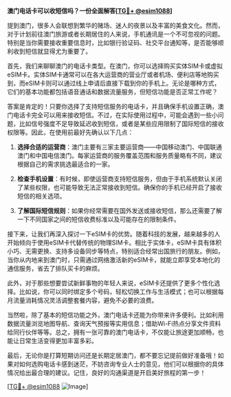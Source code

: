 **澳门电话卡可以收短信吗？一份全面解答[[TG💪+ @esim1088](https://t.me/s/esim1088)]**

提到澳门，很多人会联想到繁华的赌场、迷人的夜景以及丰富的美食文化。然而，对于计划前往澳门旅游或者长期居住的人来说，手机通讯是一个不可忽视的问题。特别是当你需要接收重要信息时，比如银行验证码、社交平台通知等，是否能够顺利收到短信就显得尤为重要了。

首先，我们来聊聊澳门的电话卡类型。在澳门，你可以选择购买实体SIM卡或虚拟eSIM卡。实体SIM卡通常可以在各大运营商的营业厅或者机场、便利店等地购买到，而eSIM卡则可以通过线上申请后直接下载到你的手机上。无论是哪种方式，它们的基本功能都包括语音通话和数据流量服务，但短信功能是否正常工作呢？

答案是肯定的！只要你选择了支持短信服务的电话卡，并且确保手机设置正确，澳门电话卡完全可以用来接收短信。不过，在实际使用过程中，可能会遇到一些小问题，比如信号强度不足导致延迟收到短信，或者是某些应用限制了国际短信的接收权限等。因此，在使用前最好先确认以下几点：

1. **选择合适的运营商**：澳门主要有三家主要运营商——中国移动澳门、中国联通澳门和中国电信澳门。每家运营商的服务覆盖范围和服务质量略有不同，建议根据自己的需求挑选最适合的一家。
   
2. **检查手机设置**：有时候，即使运营商支持短信服务，但由于手机系统默认关闭了某些权限，也可能导致无法正常接收到短信。确保你的手机已经开启了接收短信的相关选项。

3. **了解国际短信规则**：如果你经常需要在国外发送或接收短信，那么还需要了解一下不同国家之间的短信收费标准以及可能存在的限制条件。

接下来，让我们再深入探讨一下eSIM卡的优势。随着科技的发展，越来越多的人开始倾向于使用eSIM卡代替传统的物理SIM卡。相比于实体卡，eSIM卡具有体积小巧、无需更换、支持多设备同步等特点，特别适合经常出国旅行的朋友。例如，当你从内地来到澳门时，只需通过网络激活新的eSIM卡，就能立即享受本地化的通信服务，省去了排队买卡的麻烦。

此外，对于那些想要尝试新鲜事物的年轻人来说，eSIM卡还提供了更多个性化选择。比如说，你可以同时绑定多个号码，轻松切换工作与生活模式；也可以根据每月流量消耗情况灵活调整套餐内容，避免不必要的浪费。

当然啦，除了基本的短信功能之外，澳门电话卡还能为你带来许多便利。比如利用数据流量浏览地图导航、查询天气预报等实用信息；借助Wi-Fi热点分享文件资料给同行伙伴等等。总之，拥有一张可靠的澳门电话卡，不仅能让旅途更加顺畅，也能让日常生活变得更加丰富多彩。

最后，无论你是打算短期访问还是长期定居澳门，都不要忘记提前做好准备哦！如果对如何选购电话卡感到迷茫，不妨咨询专业人士的意见，他们可以根据你的具体情况给出最合理的建议。记住，良好的沟通渠道是开启美好旅程的第一步！

[[TG💪+ @esim1088](https://t.me/s/esim1088) ![Image](https://i.postimg.cc/4NQfJmqS/Snipaste-2025-05-13-00-14-12.png)]